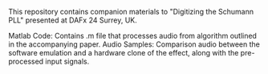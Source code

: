 This repository contains companion materials to "Digitizing the Schumann PLL" presented at DAFx 24 Surrey, UK. 

Matlab Code: Contains .m file that processes audio from algorithm outlined in the accompanying paper.
Audio Samples: Comparison audio between the software emulation and a hardware clone of the effect, along with the pre-processed input signals.
